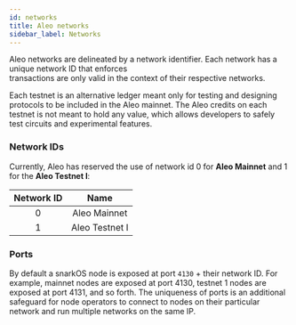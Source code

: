 ```yaml
---
id: networks
title: Aleo networks
sidebar_label: Networks
---
```


Aleo networks are delineated by a network identifier. Each network has a unique network ID that enforces  
transactions are only valid in the context of their respective networks. 

Each testnet is an alternative ledger meant only for testing and designing protocols to be included 
in the Aleo mainnet. The Aleo credits on each testnet is not meant to hold any value, which allows 
developers to safely test circuits and experimental features.


### Network IDs

Currently, Aleo has reserved the use of network id 0 for **Aleo Mainnet** and 1 for the **Aleo Testnet I**:

| Network ID |      Name      |
|:----------:|:--------------:|
|      0     |  Aleo Mainnet  |
|      1     | Aleo Testnet I |


### Ports

By default a snarkOS node is exposed at port `4130` + their network ID. For example, mainnet nodes are exposed at 
port 4130, testnet 1 nodes are exposed at port 4131, and so forth. The uniqueness of ports is an additional safeguard 
for node operators to connect to nodes on their particular network and run multiple networks on the same IP.